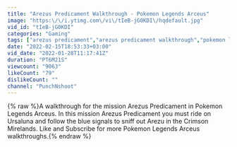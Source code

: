```yaml
---
title: "Arezus Predicament Walkthrough - Pokemon Legends Arceus"
image: "https:\/\/i.ytimg.com\/vi\/tIeB-jG0KDI\/hqdefault.jpg"
vid_id: "tIeB-jG0KDI"
categories: "Gaming"
tags: ["arezus predicament","arezus predicament walkthrough","pokemon legends arceus"]
date: "2022-02-15T18:53:33+03:00"
vid_date: "2022-01-28T11:17:41Z"
duration: "PT6M21S"
viewcount: "9063"
likeCount: "79"
dislikeCount: ""
channel: "PunchNshoot"
---
```

{% raw %}A walkthrough for the mission Arezus Predicament in Pokemon Legends Arceus. In this mission Arezus Predicament you must ride on Ursaluna and follow the blue signals to sniff out Arezu in the Crimson Mirelands. Like and Subscribe for more Pokemon Legends Arceus walkthroughs.{% endraw %}
